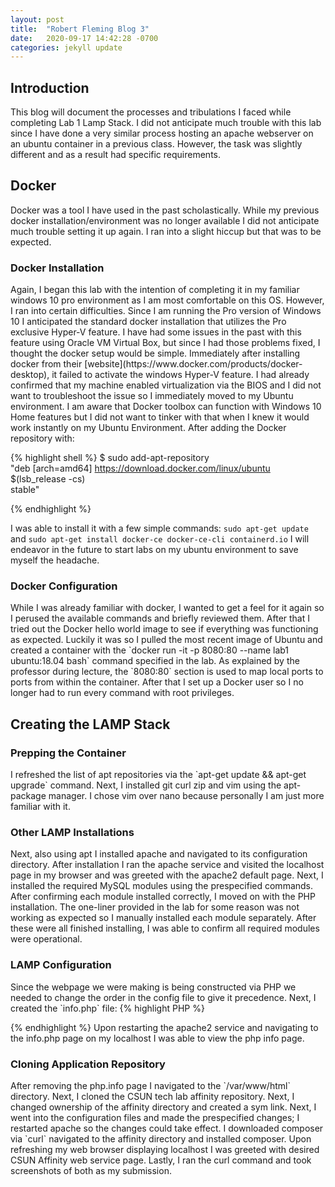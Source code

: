 ```yaml
---
layout: post
title:  "Robert Fleming Blog 3"
date:   2020-09-17 14:42:28 -0700
categories: jekyll update
---
```



<h2>Introduction</h2>
This blog will document the processes and tribulations I faced while completing Lab 1 Lamp Stack. I did not anticipate much trouble with this lab since I have done a very similar process hosting an apache webserver on an ubuntu container in a previous class. However, the task was slightly different and as a result had specific requirements. 

<h2>Docker</h2>
Docker was a tool I have used in the past scholastically. While my previous docker installation/environment was no longer available I did not anticipate much trouble setting it up again. I ran into a slight hiccup but that was to be expected.

<h3>Docker Installation</h3>
Again, I began this lab with the intention of completing it in my familiar windows 10 pro environment as I am most comfortable on this OS. However, I ran into certain difficulties. Since I am running the Pro version of Windows 10 I anticipated the standard docker installation that utilizes the Pro exclusive Hyper-V feature. I have had some issues in the past with this feature using Oracle VM Virtual Box, but since I had those problems fixed, I thought the docker setup would be simple. Immediately after installing docker from their [website](https://www.docker.com/products/docker-desktop), it failed to activate the windows Hyper-V feature. 
I had already confirmed that my machine enabled virtualization via the BIOS and I did not want to troubleshoot the issue so I immediately moved to my Ubuntu environment. I am aware that Docker toolbox can function with Windows 10 Home features but I did not want to tinker with that when I knew it would work instantly on my Ubuntu Environment. After adding the Docker repository with:

{% highlight shell %}
$ sudo add-apt-repository \
   "deb [arch=amd64] https://download.docker.com/linux/ubuntu \
   $(lsb_release -cs) \
   stable"

{% endhighlight %}

I was able to install it with a few simple commands: `sudo apt-get update` and `sudo apt-get install docker-ce docker-ce-cli containerd.io` I will endeavor in the future to start labs on my ubuntu environment to save myself the headache.

<h3>Docker Configuration</h3>
While I was already familiar with docker, I wanted to get a feel for it again so I perused the available commands and briefly reviewed them. After that I tried out the Docker hello world image to see if everything was functioning as expected. Luckily it was so I pulled the most recent image of Ubuntu and created a container with the `docker run -it -p 8080:80 --name lab1 ubuntu:18.04 bash` command specified in the lab. As explained by the professor during lecture, the `8080:80` section is used to map local ports to ports from within the container. After that I set up a Docker user so I no longer had to run every command with root privileges.


<br/>
<h2>Creating the LAMP Stack</h2>

<h3>Prepping the Container</h3>
I refreshed the list of apt repositories via the `apt-get update && apt-get upgrade` command. Next, I installed git curl zip and vim using the apt-package manager. I chose vim over nano because personally I am just more familiar with it. 

<h3>Other LAMP Installations</h3>
Next, also using apt I installed apache and navigated to its configuration directory. After installation I ran the apache service and visited the localhost page in my browser and was greeted with the apache2 default page. Next, I installed the required MySQL modules using the prespecified commands. After confirming each module installed correctly, I moved on with the PHP installation. The one-liner provided in the lab for some reason was not working as expected so I manually installed each module separately. After these were all finished installing, I was able to confirm all required modules were operational. 

<h3>LAMP Configuration</h3>
Since the webpage we were making is being constructed via PHP we needed to change the order in the config file to give it precedence. Next, I created the `info.php` file:
{% highlight PHP %}
<?php
	phpinfo();
?>

{% endhighlight %}
Upon restarting the apache2 service and navigating to the info.php page on my localhost I was able to view the php info page.

<h3>Cloning Application Repository</h3>
After removing the php.info page I navigated to the `/var/www/html` directory. Next, I cloned the CSUN tech lab affinity repository. Next, I changed ownership of the affinity directory and created a sym link. Next, I went into the configuration files and made the prespecified changes; I restarted apache so the changes could take effect. I downloaded composer via `curl` navigated to the affinity directory and installed composer. Upon refreshing my web browser displaying localhost I was greeted with desired CSUN Affinity web service page. Lastly, I ran the curl command and took screenshots of both as my submission.

